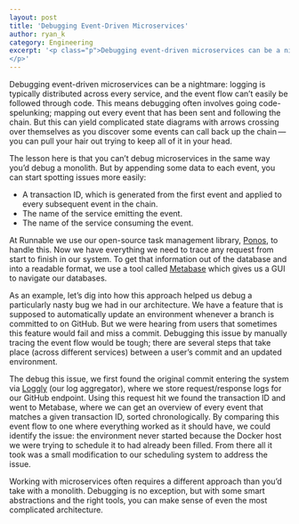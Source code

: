 ```yaml
---
layout: post
title: 'Debugging Event-Driven Microservices'
author: ryan_k
category: Engineering
excerpt: '<p class="p">Debugging event-driven microservices can be a nightmare: logging is typically distributed across every service, and the event flow can’t easily be followed through code. This means debugging often involves going code-spelunking; mapping out every event that has been sent and following the chain. But this can yield complicated state diagrams with arrows crossing over themselves as you discover some events can call back up the chain — you can pull your hair out trying to keep all of it in your head.</p><p class="p">The lesson here is that you can’t debug microservices in the same way you’d debug a monolith. But by appending some data to each event, you can start spotting issues more easily:</p>
</p>'
---
```


Debugging event-driven microservices can be a nightmare: logging is typically distributed across every service, and the event flow can’t easily be followed through code. This means debugging often involves going code-spelunking; mapping out every event that has been sent and following the chain. But this can yield complicated state diagrams with arrows crossing over themselves as you discover some events can call back up the chain — you can pull your hair out trying to keep all of it in your head.

The lesson here is that you can’t debug microservices in the same way you’d debug a monolith. But by appending some data to each event, you can start spotting issues more easily:

- A transaction ID, which is generated from the first event and applied to every subsequent event in the chain.
- The name of the service emitting the event.
- The name of the service consuming the event.

At Runnable we use our open-source task management library, [Ponos](https://github.com/runnable/ponos), to handle this. Now we have everything we need to trace any request from start to finish in our system. To get that information out of the database and into a readable format, we use a tool called [Metabase](http://www.metabase.com/) which gives us a GUI to navigate our databases.

As an example, let’s dig into how this approach helped us debug a particularly nasty bug we had in our architecture. We have a feature that is supposed to automatically update an environment whenever a branch is committed to on GitHub. But we were hearing from users that sometimes this feature would fail and miss a commit. Debugging this issue by manually tracing the event flow would be tough; there are several steps that take place (across different services) between a user’s commit and an updated environment.

The debug this issue, we first found the original commit entering the system via [Loggly](https://www.loggly.com/) (our log aggregator), where we store request/response logs for our GitHub endpoint. Using this request hit we found the transaction ID and went to Metabase, where we can get an overview of every event that matches a given transaction ID, sorted chronologically. By comparing this event flow to one where everything worked as it should have, we could identify the issue: the environment never started because the Docker host we were trying to schedule it to had already been filled. From there all it took was a small modification to our scheduling system to address the issue.

Working with microservices often requires a different approach than you’d take with a monolith. Debugging is no exception, but with some smart abstractions and the right tools, you can make sense of even the most complicated architecture.
